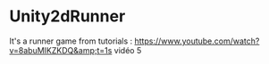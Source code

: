 # Unity2dRunner
It's a runner game from tutorials  : https://www.youtube.com/watch?v=8abuMIKZKDQ&amp;t=1s vidéo 5 
